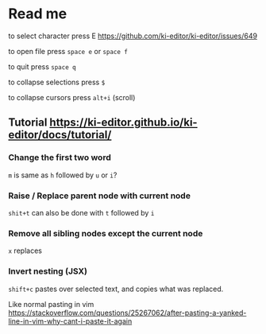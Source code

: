 # Read me

to select character press E <https://github.com/ki-editor/ki-editor/issues/649>

to open file press `space e` or `space f`

to quit press `space q`

to collapse selections press `$`

to collapse cursors press `alt+i` (scroll)

## Tutorial <https://ki-editor.github.io/ki-editor/docs/tutorial/>

### Change the first two word

`m` is same as `h` followed by `u` or `i`?

### Raise / Replace parent node with current node

`shit+t` can also be done with `t` followed by `i`

### Remove all sibling nodes except the current node

`x` replaces

### Invert nesting (JSX)

`shift+c` pastes over selected text, and copies what was replaced.

Like normal pasting in vim <https://stackoverflow.com/questions/25267062/after-pasting-a-yanked-line-in-vim-why-cant-i-paste-it-again>
